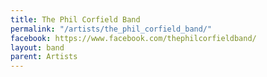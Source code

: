 ```yaml
---
title: The Phil Corfield Band
permalink: "/artists/the_phil_corfield_band/"
facebook: https://www.facebook.com/thephilcorfieldband/
layout: band
parent: Artists
---
```


